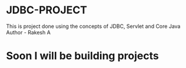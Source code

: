 # JDBC-PROJECT
This is project done using the concepts of JDBC, Servlet and Core Java
<br>
Author - Rakesh A
<h1>Soon I will be building projects</h1>
